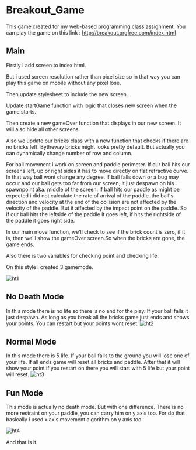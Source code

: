 # Breakout_Game
This game created for my web-based programming class assignment.
You can play the game on this link :
http://breakout.orgfree.com/index.html

## Main
Firstly I add screen to index.html.

But i used screen resolution rather than pixel size so in that way you can play this game on mobile without any pixel lose.

Then update stylesheet to include the new screen.

Update startGame function with logic that closes new screen when the game starts.

Then create a new gameOver function that displays in our new screen. It will also hide all other screens.

Also we update our bricks class with a new function that checks if there are no bricks left.
Bytheway bricks might looks pretty default. But actually you can dynamically change number of row and column. 

For ball movement i work on screen and paddle perimeter. If our ball hits our screens left, up or right sides it has to move directly on flat refractive curve. In that way ball wont change any degree.
If ball falls down or a bug may occur and our ball gets too far from our screen, it just despawn on his spawnpoint aka. middle of the screen.
If ball hits our paddle as might be expected i did not calculate the rate of arrival of the paddle. the ball's direction and velocity at the end of the collision are not affected by the velocity of the paddle. But it affected by the impact point on the paddle. So if our ball hits the leftside of the paddle it goes left, if hits the rightside of the paddle it goes right side.

In our main move function, we'll check to see if the brick count is zero, if it is, then we'll show the gameOver screen.So when the bricks are gone, the game ends.

Also there is two variables for checking point and checking life. 

On this style i created 3 gamemode.

![ht1](https://user-images.githubusercontent.com/72496488/167949479-ab0022cd-1369-4f07-80bc-dcd8b8de01ab.PNG)


## No Death Mode 
In this mode there is no life so there is no end for the play. If your ball falls it just despawn. As long as you break all the bricks game just ends and shows your points. You can restart but your points wont reset.
![ht2](https://user-images.githubusercontent.com/72496488/167949925-ca4d2b62-08cf-4141-a89b-657a2f046d05.PNG)

## Normal Mode 
In this mode there is 5 life. If your ball falls to the ground you will lose one of your life. If all ends game will reset all bricks and paddle. After that it will show your point if you restart on there you will start with 5 life but your point will reset.
![ht3](https://user-images.githubusercontent.com/72496488/167950431-cd65eff5-12bc-4618-b69e-9b9acc98cc57.PNG)

## Fun Mode 
This mode is actually no death mode. But with one difference. There is no more restraint on your paddle, you can carry him on y axis too. For do that basically i used x axis movement algorithm on y axis too.

![ht4](https://user-images.githubusercontent.com/72496488/167950980-7418f4e8-5c95-42e3-b163-fa1d9ae00fef.PNG)

And that is it.

